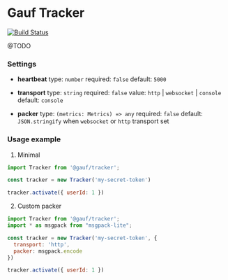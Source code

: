 Gauf Tracker
============
[![Build Status](https://travis-ci.com/open-antifraud/tracker.svg?branch=master)](https://travis-ci.com/open-antifraud/tracker)

@TODO

### Settings

* **heartbeat**
  type: `number`
  required: `false`
  default: `5000`

* **transport**
  type: `string`
  required: `false`
  value: `http` | `websocket` | `console`
  default: `console`

* **packer**
  type: `(metrics: Metrics) => any`
  required: `false`
  default: `JSON.stringify` when `websocket` or `http` transport set

### Usage example


1. Minimal

```javascript
import Tracker from '@gauf/tracker';

const tracker = new Tracker('my-secret-token')

tracker.activate({ userId: 1 })
```

2. Custom packer

```javascript
import Tracker from '@gauf/tracker';
import * as msgpack from "msgpack-lite";

const tracker = new Tracker('my-secret-token', {
  transport: 'http',
  packer: msgpack.encode
})

tracker.activate({ userId: 1 })
```
